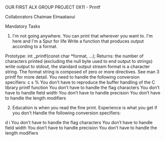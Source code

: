 OUR FIRST ALX GROUP PROJECT 0X11 - Printf

Collaborators Chaimae Elmaataoui

Mandatory Tasks

1. I'm not going anywhere. You can print that wherever you want to. I'm here and I'm a Spur for life
Write a function that produces output according to a format.

Prototype: int _printf(const char *format, ...); Returns: the number of characters printed (excluding the null byte used to end output to strings) write output to stdout, the standard output stream format is a character string. The format string is composed of zero or more directives. See man 3 printf for more detail. You need to handle the following conversion specifiers: c s % You don’t have to reproduce the buffer handling of the C library printf function You don’t have to handle the flag characters You don’t have to handle field width You don’t have to handle precision You don’t have to handle the length modifiers

2. Education is when you read the fine print. Experience is what you get if you don't
Handle the following conversion specifiers:

d i You don’t have to handle the flag characters You don’t have to handle field width You don’t have to handle precision You don’t have to handle the length modifiers

